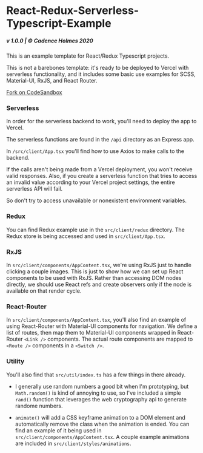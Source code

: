 # React-Redux-Serverless-Typescript-Example

##### v 1.0.0 | © Cadence Holmes 2020

This is an example template for React/Redux Typescript projects.

This is not a barebones template: it's ready to be deployed to Vercel with serverless functionality, and it includes some basic use examples for SCSS, Material-UI, RxJS, and React Router.

[Fork on CodeSandbox](https://codesandbox.io/s/react-redux-serverless-typescript-examples-template-jwn7y)

### Serverless

In order for the serverless backend to work, you'll need to deploy the app to Vercel.

The serverless functions are found in the `/api` directory as an Express app.

In `/src/client/App.tsx` you'll find how to use Axios to make calls to the backend.

If the calls aren't being made from a Vercel deployment, you won't receive valid responses. Also, if you create a serverless function that tries to access an invalid value according to your Vercel project settings, the entire serverless API will fail.

So don't try to access unavailable or nonexistent environment variables.

### Redux

You can find Redux example use in the `src/client/redux` directory. The Redux store is being accessed and used in `src/client/App.tsx`.

### RxJS

In `src/client/components/AppContent.tsx`, we're using RxJS just to handle clicking a couple images. This is just to show how we can set up React components to be used with RxJS. Rather than accessing DOM nodes directly, we should use React refs and create observers only if the node is available on that render cycle.

### React-Router

In `src/client/components/AppContent.tsx`, you'll also find an example of using React-Router with Material-UI components for navigation. We define a list of routes, then map them to Material-UI components wrapped in React-Router `<Link />` components. The actual route components are mapped to `<Route />` components in a `<Switch />`.

### Utility

You'll also find that `src/util/index.ts` has a few things in there already.

- I generally use random numbers a good bit when I'm prototyping, but `Math.random()` is kind of annoying to use, so I've included a simple `rand()` function that leverages the web cryptography api to generate randome numbers.

- `animate()` will add a CSS keyframe animation to a DOM element and automatically remove the class when the animation is ended. You can find an example of it being used in `src/client/components/AppContent.tsx`. A couple example animations are included in `src/client/styles/animations`.
